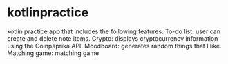 # kotlinpractice
kotlin practice app that includes the following features: 
To-do list: user can create and delete note items.
Crypto: displays cryptocurrency information using the Coinpaprika API.
Moodboard: generates random things that I like.
Matching game: matching game
